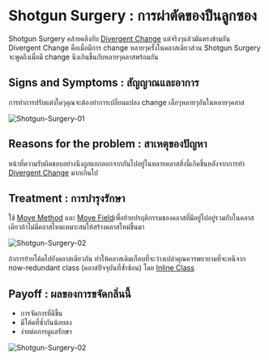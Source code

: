# Shotgun Surgery : การผ่าตัดของปืนลูกซอง

Shotgun Surgery คล้ายคลึงกับ [Divergent Change](01-Divergent_Change.md.md) แต่จริงๆแล้วมันตรงข้ามกัน Divergent Change คือเมื่อมีการ change หลายๆครั้งในคลาสเดียวส่วน Shotgun Surgery จะพูดถึงเมื่อมี change นึงเกินขึ้นกับหลายๆคลาสพร้อมกัน

## Signs and Symptoms : สัญญาณและอาการ

การทำการปรับแต่งใดๆคุณจะต้องทำการเปลี่ยนแปลง change เล็กๆหลายๆอันในหลายๆคลาส

![Shotgun-Surgery-01](https://sourcemaking.com/images/refactoring-illustrations/2x/shotgun-surgery-1.png)

## Reasons for the problem : สาเหตุของปัญหา

หน้าที่ความรับผิดชอบอย่างนึงถูกแยกออกจากกันไปอยู่ในหลายคลาสสิ่งนี้เกิดขึ้นหลังจากการทำ [Divergent Change](03-Change_Preventers/02-Shotgun_Surgery.md) มากเกินไป

## Treatment : การบำรุงรักษา

ใช้ [Move Method](https://sourcemaking.com/refactoring/move-method) และ [Move Field](https://sourcemaking.com/refactoring/move-field)เพื่อย้ายปรฤติกรรมของคลาสที่มีอยู่ไปอยู่รวมกับในคลาสเดียวถ้าไม่มีคลาสไหนเหมาะสมให้สร้างคลาสใหม่ขึ้นมา

![Shotgun-Surgery-02](https://sourcemaking.com/images/refactoring-illustrations/2x/shotgun-surgery-2.png)

ถ้าการย้ายโค้ดไปยังคลาสเดียวกัน ทำให้คลาสเดิมเกือบที่จะว่างเปล่าคุณควรพยายามที่จะหนีจาก now-redundant class (คลาสปัจจุบันที่ซ้ำซ้อน) โดย [Inline Class](https://sourcemaking.com/refactoring/inline-class)

## Payoff : ผลของการขจัดกลิ่นนี้

- การจัดการที่ดีขึ้น
- มีโค้ดที่ซ้ำกันน้อยลง
- ง่ายต่อการดูแลรักษา

![Shotgun-Surgery-02](https://sourcemaking.com/images/refactoring-illustrations/2x/shotgun-surgery-3.png)
